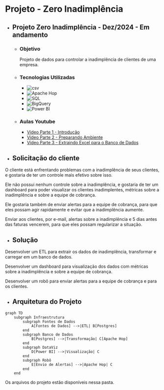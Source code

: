 # Projeto - Zero Inadimplência

- ## Projeto Zero Inadimplência - Dez/2024 - Em andamento

    - ### Objetivo
        Projeto de dados para controlar a inadimplência de clientes de uma empresa.

    - ### Tecnologias Utilizadas
        - ![csv](https://img.shields.io/badge/csv-Data-blue)
        - ![Apache Hop](https://img.shields.io/badge/apache%20hop-ETL-blue)
        - ![SQL](https://img.shields.io/badge/SQL-Database-blue)
        - ![BigQuery](https://img.shields.io/badge/BigQuery-Database-blue)
        - ![Power BI](https://img.shields.io/badge/Power%20BI-Data%20Viz-blue)

    - ### Aulas Youtube
        - [Vídeo Parte 1 - Introdução](https://youtu.be/b8FCd9gwoBw)
        - [Vídeo Parte 2 - Preparando Ambiente](https://youtu.be/tRxCThPRTKU)
        - [Vídeo Parte 3 - Extraindo Excel para o Banco de Dados](https://youtu.be/C9XjXdyVVRQ)

- ## Solicitação do cliente

O cliente está enfrentando problemas com a inadimplência de seus clientes, e gostaria de ter um controle mais efetivo sobre isso.

Ele não possui nenhum controle sobre a inadimplência, e gostaria de ter um dashboard para poder visualizar os clientes inadimplentes, métricas sobre a inadimplência e sobre a equipe de cobrança.

Ele gostaria também de enviar alertas para a equipe de cobrança, para que eles possam agir rapidamente e evitar que a inadimplência aumente.

Enviar aos clientes, por e-mail, alertas sobre a inadimplência e 5 dias antes das faturas vencerem, para que eles possam regularizar a situação.

- ## Solução

Desenvolver um ETL para extrair os dados de inadimplência, transformar e carregar em um banco de dados.

Desenvolver um dashboard para visualização dos dados com métricas sobre a inadimplência e sobre a equipe de cobrança.

Desenvolver um robô para enviar alertas para a equipe de cobrança e para os clientes.

- ## Arquitetura do Projeto

```mermaid
graph TD
    subgraph Infraestrutura
        subgraph Fontes de Dados
            A[Fontes de Dados] -->|ETL| B[Postgres]
        end
        subgraph Banco de Dados
            B[Postgres] -->|Transformação| C[Apache Hop]
        end
        subgraph DataViz
            D[Power BI] -->|Visualização| C
        end
        subgraph Robô
            E[Envio de Alertas] -->|Apache Hop| C
        end
    end
```

Os arquivos do projeto estão disponíveis nessa pasta.
